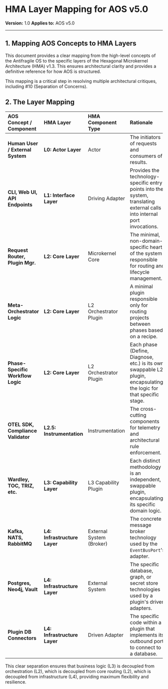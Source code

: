 # HMA Layer Mapping for AOS v5.0

**Version:** 1.0
**Applies to:** AOS v5.0

---

## 1. Mapping AOS Concepts to HMA Layers

This document provides a clear mapping from the high-level concepts of the Antifragile OS to the specific layers of the Hexagonal Microkernel Architecture (HMA) v1.3. This ensures architectural clarity and provides a definitive reference for how AOS is structured.

This mapping is a critical step in resolving multiple architectural critiques, including #10 (Separation of Concerns).

## 2. The Layer Mapping

| AOS Concept / Component | HMA Layer | HMA Component Type | Rationale |
| :--- | :--- | :--- | :--- |
| **Human User / External System** | **L0: Actor Layer** | Actor | The initiators of requests and consumers of results. |
| **CLI, Web UI, API Endpoints** | **L1: Interface Layer** | Driving Adapter | Provides the technology-specific entry points into the system, translating external calls into internal port invocations. |
| **Request Router, Plugin Mgr.** | **L2: Core Layer** | Microkernel Core | The minimal, non-domain-specific heart of the system responsible for routing and lifecycle management. |
| **Meta-Orchestrator Logic** | **L2: Core Layer** | L2 Orchestrator Plugin | A minimal plugin responsible only for routing projects between phases based on a recipe. |
| **Phase-Specific Workflow Logic** | **L2: Core Layer** | L2 Orchestrator Plugin | Each phase (Define, Diagnose, etc.) is its own swappable L2 plugin, encapsulating the logic for that specific stage. |
| **OTEL SDK, Compliance Validator** | **L2.5: Instrumentation** | Instrumentation | The cross-cutting components for telemetry and architectural rule enforcement. |
| **Wardley, TOC, TRIZ, etc.** | **L3: Capability Layer** | L3 Capability Plugin | Each distinct methodology is an independent, swappable plugin, encapsulating its specific domain logic. |
| **Kafka, NATS, RabbitMQ** | **L4: Infrastructure Layer** | External System (Broker) | The concrete message broker technology used by the `EventBusPort`'s adapter. |
| **Postgres, Neo4j, Vault** | **L4: Infrastructure Layer**| External System | The specific database, graph, or secret store technologies used by a plugin's driven adapters. |
| **Plugin DB Connectors**| **L4: Infrastructure Layer**| Driven Adapter | The specific code within a plugin that implements its outbound port to connect to a database. |

This clear separation ensures that business logic (L3) is decoupled from orchestration (L2), which is decoupled from core routing (L2), which is decoupled from infrastructure (L4), providing maximum flexibility and resilience. 
